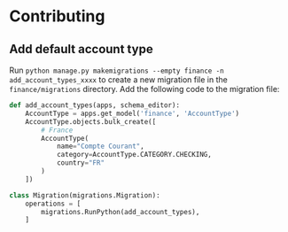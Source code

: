 # Contributing

## Add default account type

Run `python manage.py makemigrations --empty finance -n add_account_types_xxxx` to create a new migration file in the `finance/migrations` directory.
Add the following code to the migration file:

```python
def add_account_types(apps, schema_editor):
    AccountType = apps.get_model('finance', 'AccountType')
    AccountType.objects.bulk_create([
        # France
        AccountType(
            name="Compte Courant",
            category=AccountType.CATEGORY.CHECKING,
            country="FR"
        )
    ])

class Migration(migrations.Migration):
    operations = [
        migrations.RunPython(add_account_types),
    ]
```
